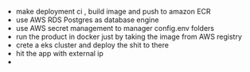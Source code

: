 - make deployment ci , build image and push to amazon ECR
- use AWS RDS Postgres as database engine
- use AWS secret management to manager config.env folders
- run the product in docker just by taking the image from AWS registry
- crete a eks cluster and deploy the shit to there
- hit the app with external ip
- 